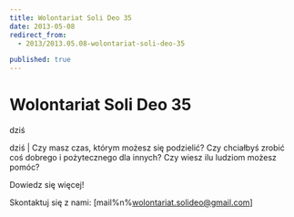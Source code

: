 ```yaml
---
title: Wolontariat Soli Deo 35
date: 2013-05-08
redirect_from: 
  - 2013/2013.05.08-wolontariat-soli-deo-35

published: true
---
```




# Wolontariat Soli Deo 35

<time>dziś</time>

dziś | Czy masz czas, którym możesz się podzielić?
Czy chciałbyś zrobić coś dobrego i pożytecznego dla innych?
Czy wiesz ilu ludziom możesz pomóc?

Dowiedz się więcej!

Skontaktuj się z nami: [mail%n%wolontariat.solideo@gmail.com] 



<!--{{json:{"created_date":"2013-05-08 20:59:32","publish_down":"0000-00-00 00:00:00","id":"603"}}}-->